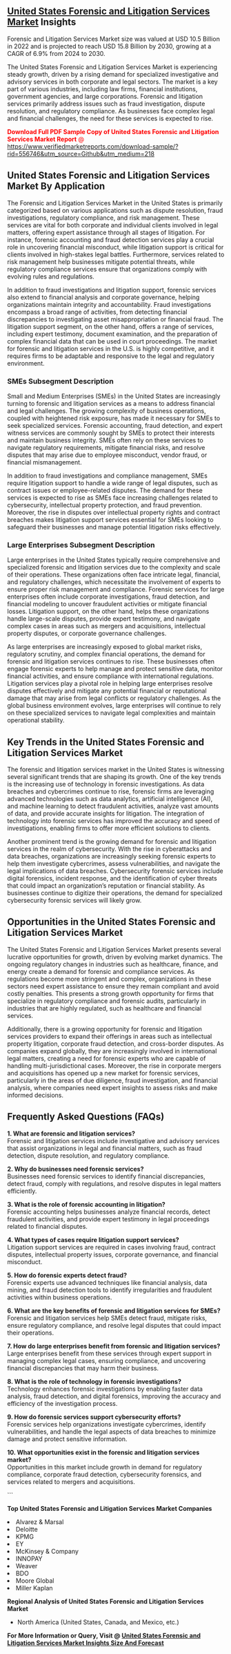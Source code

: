 <h2><a href="https://www.verifiedmarketreports.com/download-sample/?rid=556746&amp;utm_source=Github&amp;utm_medium=218" target="_blank">United States Forensic and Litigation Services Market</a> Insights</h2><p>Forensic and Litigation Services Market size was valued at USD 10.5 Billion in 2022 and is projected to reach USD 15.8 Billion by 2030, growing at a CAGR of 6.9% from 2024 to 2030.</p><p> <p>The United States Forensic and Litigation Services Market is experiencing steady growth, driven by a rising demand for specialized investigative and advisory services in both corporate and legal sectors. The market is a key part of various industries, including law firms, financial institutions, government agencies, and large corporations. Forensic and litigation services primarily address issues such as fraud investigation, dispute resolution, and regulatory compliance. As businesses face complex legal and financial challenges, the need for these services is expected to rise. <p><span class=""><span style="color: #ff0000;"><strong>Download Full PDF Sample Copy of United States Forensic and Litigation Services Market Report</strong> @ </span><a href="https://www.verifiedmarketreports.com/download-sample/?rid=556746&amp;utm_source=Github&amp;utm_medium=218" target="_blank">https://www.verifiedmarketreports.com/download-sample/?rid=556746&amp;utm_source=Github&amp;utm_medium=218</a></span></p></p> <h2>United States Forensic and Litigation Services Market By Application</h2> <p>The Forensic and Litigation Services Market in the United States is primarily categorized based on various applications such as dispute resolution, fraud investigations, regulatory compliance, and risk management. These services are vital for both corporate and individual clients involved in legal matters, offering expert assistance through all stages of litigation. For instance, forensic accounting and fraud detection services play a crucial role in uncovering financial misconduct, while litigation support is critical for clients involved in high-stakes legal battles. Furthermore, services related to risk management help businesses mitigate potential threats, while regulatory compliance services ensure that organizations comply with evolving rules and regulations.</p> <p>In addition to fraud investigations and litigation support, forensic services also extend to financial analysis and corporate governance, helping organizations maintain integrity and accountability. Fraud investigations encompass a broad range of activities, from detecting financial discrepancies to investigating asset misappropriation or financial fraud. The litigation support segment, on the other hand, offers a range of services, including expert testimony, document examination, and the preparation of complex financial data that can be used in court proceedings. The market for forensic and litigation services in the U.S. is highly competitive, and it requires firms to be adaptable and responsive to the legal and regulatory environment.</p> <h3>SMEs Subsegment Description</h3> <p>Small and Medium Enterprises (SMEs) in the United States are increasingly turning to forensic and litigation services as a means to address financial and legal challenges. The growing complexity of business operations, coupled with heightened risk exposure, has made it necessary for SMEs to seek specialized services. Forensic accounting, fraud detection, and expert witness services are commonly sought by SMEs to protect their interests and maintain business integrity. SMEs often rely on these services to navigate regulatory requirements, mitigate financial risks, and resolve disputes that may arise due to employee misconduct, vendor fraud, or financial mismanagement.</p> <p>In addition to fraud investigations and compliance management, SMEs require litigation support to handle a wide range of legal disputes, such as contract issues or employee-related disputes. The demand for these services is expected to rise as SMEs face increasing challenges related to cybersecurity, intellectual property protection, and fraud prevention. Moreover, the rise in disputes over intellectual property rights and contract breaches makes litigation support services essential for SMEs looking to safeguard their businesses and manage potential litigation risks effectively.</p> <h3>Large Enterprises Subsegment Description</h3> <p>Large enterprises in the United States typically require comprehensive and specialized forensic and litigation services due to the complexity and scale of their operations. These organizations often face intricate legal, financial, and regulatory challenges, which necessitate the involvement of experts to ensure proper risk management and compliance. Forensic services for large enterprises often include corporate investigations, fraud detection, and financial modeling to uncover fraudulent activities or mitigate financial losses. Litigation support, on the other hand, helps these organizations handle large-scale disputes, provide expert testimony, and navigate complex cases in areas such as mergers and acquisitions, intellectual property disputes, or corporate governance challenges.</p> <p>As large enterprises are increasingly exposed to global market risks, regulatory scrutiny, and complex financial operations, the demand for forensic and litigation services continues to rise. These businesses often engage forensic experts to help manage and protect sensitive data, monitor financial activities, and ensure compliance with international regulations. Litigation services play a pivotal role in helping large enterprises resolve disputes effectively and mitigate any potential financial or reputational damage that may arise from legal conflicts or regulatory challenges. As the global business environment evolves, large enterprises will continue to rely on these specialized services to navigate legal complexities and maintain operational stability.</p> <h2>Key Trends in the United States Forensic and Litigation Services Market</h2> <p>The forensic and litigation services market in the United States is witnessing several significant trends that are shaping its growth. One of the key trends is the increasing use of technology in forensic investigations. As data breaches and cybercrimes continue to rise, forensic firms are leveraging advanced technologies such as data analytics, artificial intelligence (AI), and machine learning to detect fraudulent activities, analyze vast amounts of data, and provide accurate insights for litigation. The integration of technology into forensic services has improved the accuracy and speed of investigations, enabling firms to offer more efficient solutions to clients.</p> <p>Another prominent trend is the growing demand for forensic and litigation services in the realm of cybersecurity. With the rise in cyberattacks and data breaches, organizations are increasingly seeking forensic experts to help them investigate cybercrimes, assess vulnerabilities, and navigate the legal implications of data breaches. Cybersecurity forensic services include digital forensics, incident response, and the identification of cyber threats that could impact an organization’s reputation or financial stability. As businesses continue to digitize their operations, the demand for specialized cybersecurity forensic services will likely grow.</p> <h2>Opportunities in the United States Forensic and Litigation Services Market</h2> <p>The United States Forensic and Litigation Services Market presents several lucrative opportunities for growth, driven by evolving market dynamics. The ongoing regulatory changes in industries such as healthcare, finance, and energy create a demand for forensic and compliance services. As regulations become more stringent and complex, organizations in these sectors need expert assistance to ensure they remain compliant and avoid costly penalties. This presents a strong growth opportunity for firms that specialize in regulatory compliance and forensic audits, particularly in industries that are highly regulated, such as healthcare and financial services.</p> <p>Additionally, there is a growing opportunity for forensic and litigation services providers to expand their offerings in areas such as intellectual property litigation, corporate fraud detection, and cross-border disputes. As companies expand globally, they are increasingly involved in international legal matters, creating a need for forensic experts who are capable of handling multi-jurisdictional cases. Moreover, the rise in corporate mergers and acquisitions has opened up a new market for forensic services, particularly in the areas of due diligence, fraud investigation, and financial analysis, where companies need expert insights to assess risks and make informed decisions.</p> <h2>Frequently Asked Questions (FAQs)</h2> <p><strong>1. What are forensic and litigation services?</strong><br>Forensic and litigation services include investigative and advisory services that assist organizations in legal and financial matters, such as fraud detection, dispute resolution, and regulatory compliance.</p> <p><strong>2. Why do businesses need forensic services?</strong><br>Businesses need forensic services to identify financial discrepancies, detect fraud, comply with regulations, and resolve disputes in legal matters efficiently.</p> <p><strong>3. What is the role of forensic accounting in litigation?</strong><br>Forensic accounting helps businesses analyze financial records, detect fraudulent activities, and provide expert testimony in legal proceedings related to financial disputes.</p> <p><strong>4. What types of cases require litigation support services?</strong><br>Litigation support services are required in cases involving fraud, contract disputes, intellectual property issues, corporate governance, and financial misconduct.</p> <p><strong>5. How do forensic experts detect fraud?</strong><br>Forensic experts use advanced techniques like financial analysis, data mining, and fraud detection tools to identify irregularities and fraudulent activities within business operations.</p> <p><strong>6. What are the key benefits of forensic and litigation services for SMEs?</strong><br>Forensic and litigation services help SMEs detect fraud, mitigate risks, ensure regulatory compliance, and resolve legal disputes that could impact their operations.</p> <p><strong>7. How do large enterprises benefit from forensic and litigation services?</strong><br>Large enterprises benefit from these services through expert support in managing complex legal cases, ensuring compliance, and uncovering financial discrepancies that may harm their business.</p> <p><strong>8. What is the role of technology in forensic investigations?</strong><br>Technology enhances forensic investigations by enabling faster data analysis, fraud detection, and digital forensics, improving the accuracy and efficiency of the investigation process.</p> <p><strong>9. How do forensic services support cybersecurity efforts?</strong><br>Forensic services help organizations investigate cybercrimes, identify vulnerabilities, and handle the legal aspects of data breaches to minimize damage and protect sensitive information.</p> <p><strong>10. What opportunities exist in the forensic and litigation services market?</strong><br>Opportunities in this market include growth in demand for regulatory compliance, corporate fraud detection, cybersecurity forensics, and services related to mergers and acquisitions.</p> ```</p><p><strong>Top United States Forensic and Litigation Services Market Companies</strong></p><div data-test-id=""><p><li>Alvarez & Marsal</li><li> Deloitte</li><li> KPMG</li><li> EY</li><li> McKinsey & Company</li><li> INNOPAY</li><li> Weaver</li><li> BDO</li><li> Moore Global</li><li> Miller Kaplan</li></p><div><strong>Regional Analysis of&nbsp;United States Forensic and Litigation Services Market</strong></div><ul><li dir="ltr"><p dir="ltr">North America&nbsp;(United States, Canada, and Mexico, etc.)</p></li></ul><p><strong>For More Information or Query, Visit @&nbsp;</strong><strong><a href="https://www.verifiedmarketreports.com/product/forensic-and-litigation-services-market/?utm_source=Github&amp;utm_medium=218" target="_blank">United States Forensic and Litigation Services Market Insights Size And Forecast</a></strong></p></div>
